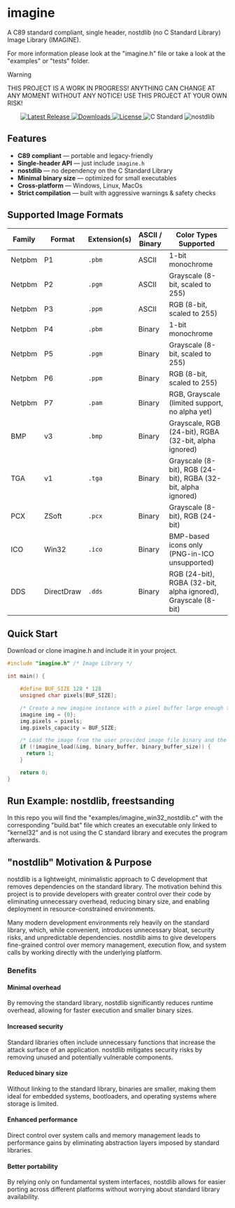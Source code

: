 # imagine
A C89 standard compliant, single header, nostdlib (no C Standard Library) Image Library (IMAGINE).

For more information please look at the "imagine.h" file or take a look at the "examples" or "tests" folder.

> [!WARNING]
> THIS PROJECT IS A WORK IN PROGRESS! ANYTHING CAN CHANGE AT ANY MOMENT WITHOUT ANY NOTICE! USE THIS PROJECT AT YOUR OWN RISK!

<p align="center">
  <a href="https://github.com/nickscha/imagine/releases">
    <img src="https://img.shields.io/github/v/release/nickscha/imagine?style=flat-square&color=blue" alt="Latest Release">
  </a>
  <a href="https://github.com/nickscha/imagine/releases">
    <img src="https://img.shields.io/github/downloads/nickscha/imagine/total?style=flat-square&color=brightgreen" alt="Downloads">
  </a>
  <a href="https://opensource.org/licenses/MIT">
    <img src="https://img.shields.io/badge/License-MIT-yellow.svg?style=flat-square" alt="License">
  </a>
  <img src="https://img.shields.io/badge/Standard-C89-orange?style=flat-square" alt="C Standard">
  <img src="https://img.shields.io/badge/nolib-nostdlib-lightgrey?style=flat-square" alt="nostdlib">
</p>

## **Features**
- **C89 compliant** — portable and legacy-friendly  
- **Single-header API** — just include `imagine.h`  
- **nostdlib** — no dependency on the C Standard Library  
- **Minimal binary size** — optimized for small executables  
- **Cross-platform** — Windows, Linux, MacOs 
- **Strict compilation** — built with aggressive warnings & safety checks  

## Supported Image Formats

| Family   | Format | Extension(s) | ASCII / Binary | Color Types Supported |
|----------|--------|--------------|----------------|-----------------------|
| Netpbm   | P1     | `.pbm`       | ASCII          | 1-bit monochrome      |
| Netpbm   | P2     | `.pgm`       | ASCII          | Grayscale (8-bit, scaled to 255) |
| Netpbm   | P3     | `.ppm`       | ASCII          | RGB (8-bit, scaled to 255) |
| Netpbm   | P4     | `.pbm`       | Binary         | 1-bit monochrome      |
| Netpbm   | P5     | `.pgm`       | Binary         | Grayscale (8-bit, scaled to 255) |
| Netpbm   | P6     | `.ppm`       | Binary         | RGB (8-bit, scaled to 255) |
| Netpbm   | P7     | `.pam`       | Binary         | RGB, Grayscale (limited support, no alpha yet) |
| BMP      | v3     | `.bmp`       | Binary         | Grayscale, RGB (24-bit), RGBA (32-bit, alpha ignored) |
| TGA      | v1     | `.tga`       | Binary         | Grayscale (8-bit), RGB (24-bit), RGBA (32-bit, alpha ignored) |
| PCX      | ZSoft  | `.pcx`       | Binary         | Grayscale (8-bit), RGB (24-bit) |
| ICO      | Win32  | `.ico`       | Binary         | BMP-based icons only (PNG-in-ICO unsupported) |
| DDS      | DirectDraw | `.dds`   | Binary         | RGB (24-bit), RGBA (32-bit, alpha ignored), Grayscale (8-bit) |

## Quick Start

Download or clone imagine.h and include it in your project.

```C
#include "imagine.h" /* Image Library */

int main() {

    #define BUF_SIZE 128 * 128
    unsigned char pixels[BUF_SIZE];

    /* Create a new imagine instance with a pixel buffer large enough to store the image data */
    imagine img = {0};
    img.pixels = pixels;
    img.pixels_capacity = BUF_SIZE;

    /* Load the image from the user provided image file binary and the size of the binary */
    if (!imagine_load(&img, binary_buffer, binary_buffer_size)) {
      return 1;
    }

    return 0;
}
```

## Run Example: nostdlib, freestsanding

In this repo you will find the "examples/imagine_win32_nostdlib.c" with the corresponding "build.bat" file which
creates an executable only linked to "kernel32" and is not using the C standard library and executes the program afterwards.

## "nostdlib" Motivation & Purpose

nostdlib is a lightweight, minimalistic approach to C development that removes dependencies on the standard library. The motivation behind this project is to provide developers with greater control over their code by eliminating unnecessary overhead, reducing binary size, and enabling deployment in resource-constrained environments.

Many modern development environments rely heavily on the standard library, which, while convenient, introduces unnecessary bloat, security risks, and unpredictable dependencies. nostdlib aims to give developers fine-grained control over memory management, execution flow, and system calls by working directly with the underlying platform.

### Benefits

#### Minimal overhead
By removing the standard library, nostdlib significantly reduces runtime overhead, allowing for faster execution and smaller binary sizes.

#### Increased security
Standard libraries often include unnecessary functions that increase the attack surface of an application. nostdlib mitigates security risks by removing unused and potentially vulnerable components.

#### Reduced binary size
Without linking to the standard library, binaries are smaller, making them ideal for embedded systems, bootloaders, and operating systems where storage is limited.

#### Enhanced performance
Direct control over system calls and memory management leads to performance gains by eliminating abstraction layers imposed by standard libraries.

#### Better portability
By relying only on fundamental system interfaces, nostdlib allows for easier porting across different platforms without worrying about standard library availability.
